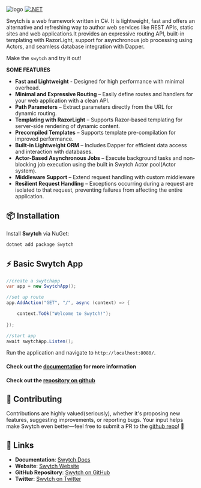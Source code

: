 

![logo](https://raw.githubusercontent.com/Gwali-1/Swytch/refs/heads/main/Swytch/Logos/logo-1.png)
[![.NET](https://github.com/Gwali-1/Swytch/actions/workflows/dotnet_build.yml/badge.svg)](https://github.com/Gwali-1/Swytch/actions/workflows/dotnet_build.yml)

Swytch is a web framework written in C#. It is lightweight, fast and offers an alternative and refreshing
way to author web services like REST APIs, static sites and web applications.It provides an expressive routing API, built-in templating
with RazorLight, support for asynchronous job processing using Actors, and seamless database integration with Dapper.

Make the `swytch` and try it out!

**SOME FEATURES**

- **Fast and Lightweight**  - Designed for high performance with minimal overhead.
- **Minimal and Expressive Routing** – Easily define routes and handlers for your web application with a clean API.
- **Path Parameters** –  Extract parameters directly from the URL for dynamic routing.
- **Templating with RazorLight** – Supports Razor-based templating for server-side rendering of dynamic content.
- **Precompiled Templates** – Supports template pre-compilation for improved performance.
- **Built-in Lightweight ORM** – Includes Dapper for efficient data access and interaction with databases.
- **Actor-Based Asynchronous Jobs** – Execute background tasks and non-blocking job execution using the built in Swytch
  Actor pool(Actor system).
- **Middleware Support** – Extend request handling with custom middleware
- **Resilient Request Handling** – Exceptions occurring during a request are isolated to that request, preventing
  failures from affecting the entire application.

## 📦 Installation

Install **Swytch** via NuGet:

```sh
dotnet add package Swytch
```



## ⚡ Basic Swytch App

```csharp
//create a swytchapp
var app = new SwytchApp();

//set up route 
app.AddAction("GET", "/", async (context) => {

    context.ToOk("Welcome to Swytch!");
    
});

//start app
await swytchApp.Listen(); 
```
Run the application and navigate to `http://localhost:8080/`.

#### Check out the [documentation](#) for more information
#### Check out the [repository on github](https://github.com/Gwali-1/Swytch) 

## 🤝 Contributing

Contributions are highly valued(seriously), whether it's proposing new features, suggesting improvements, or reporting bugs. Your
input helps make Swytch even better—feel free to submit a PR to the [github repo](https://github.com/Gwali-1/Swytch)! 🚀

## 🔗 Links

- **Documentation**: [Swytch Docs](#)
- **Website**: [Swytch Website](#)
- **GitHub Repository**: [Swytch on GitHub](https://github.com/Gwali-1/Swytch)
- **Twitter**: [Swytch on Twitter](#)
